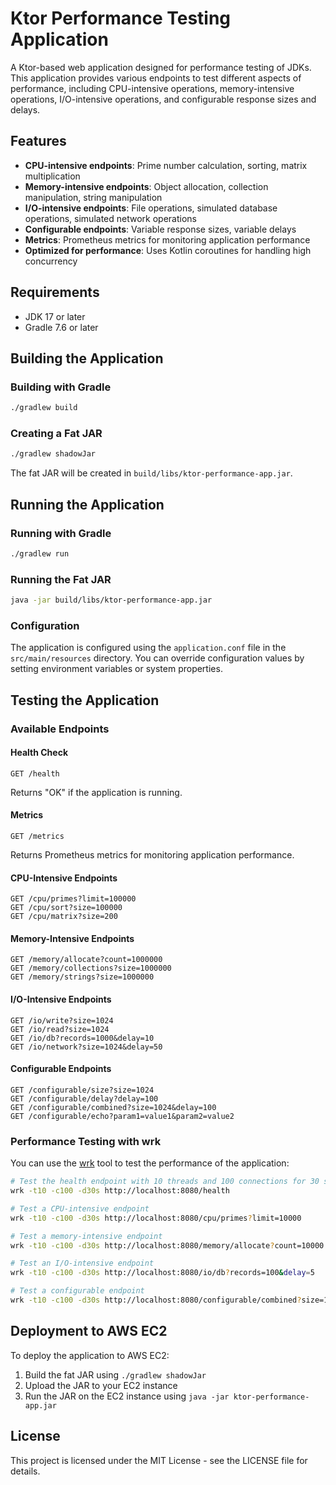 # Ktor Performance Testing Application

A Ktor-based web application designed for performance testing of JDKs. This application provides various endpoints to test different aspects of performance, including CPU-intensive operations, memory-intensive operations, I/O-intensive operations, and configurable response sizes and delays.

## Features

- **CPU-intensive endpoints**: Prime number calculation, sorting, matrix multiplication
- **Memory-intensive endpoints**: Object allocation, collection manipulation, string manipulation
- **I/O-intensive endpoints**: File operations, simulated database operations, simulated network operations
- **Configurable endpoints**: Variable response sizes, variable delays
- **Metrics**: Prometheus metrics for monitoring application performance
- **Optimized for performance**: Uses Kotlin coroutines for handling high concurrency

## Requirements

- JDK 17 or later
- Gradle 7.6 or later

## Building the Application

### Building with Gradle

```bash
./gradlew build
```

### Creating a Fat JAR

```bash
./gradlew shadowJar
```

The fat JAR will be created in `build/libs/ktor-performance-app.jar`.

## Running the Application

### Running with Gradle

```bash
./gradlew run
```

### Running the Fat JAR

```bash
java -jar build/libs/ktor-performance-app.jar
```

### Configuration

The application is configured using the `application.conf` file in the `src/main/resources` directory. You can override configuration values by setting environment variables or system properties.

## Testing the Application

### Available Endpoints

#### Health Check

```
GET /health
```

Returns "OK" if the application is running.

#### Metrics

```
GET /metrics
```

Returns Prometheus metrics for monitoring application performance.

#### CPU-Intensive Endpoints

```
GET /cpu/primes?limit=100000
GET /cpu/sort?size=100000
GET /cpu/matrix?size=200
```

#### Memory-Intensive Endpoints

```
GET /memory/allocate?count=1000000
GET /memory/collections?size=1000000
GET /memory/strings?size=1000000
```

#### I/O-Intensive Endpoints

```
GET /io/write?size=1024
GET /io/read?size=1024
GET /io/db?records=1000&delay=10
GET /io/network?size=1024&delay=50
```

#### Configurable Endpoints

```
GET /configurable/size?size=1024
GET /configurable/delay?delay=100
GET /configurable/combined?size=1024&delay=100
GET /configurable/echo?param1=value1&param2=value2
```

### Performance Testing with wrk

You can use the [wrk](https://github.com/wg/wrk) tool to test the performance of the application:

```bash
# Test the health endpoint with 10 threads and 100 connections for 30 seconds
wrk -t10 -c100 -d30s http://localhost:8080/health

# Test a CPU-intensive endpoint
wrk -t10 -c100 -d30s http://localhost:8080/cpu/primes?limit=10000

# Test a memory-intensive endpoint
wrk -t10 -c100 -d30s http://localhost:8080/memory/allocate?count=10000

# Test an I/O-intensive endpoint
wrk -t10 -c100 -d30s http://localhost:8080/io/db?records=100&delay=5

# Test a configurable endpoint
wrk -t10 -c100 -d30s http://localhost:8080/configurable/combined?size=1024&delay=10
```

## Deployment to AWS EC2

To deploy the application to AWS EC2:

1. Build the fat JAR using `./gradlew shadowJar`
2. Upload the JAR to your EC2 instance
3. Run the JAR on the EC2 instance using `java -jar ktor-performance-app.jar`

## License

This project is licensed under the MIT License - see the LICENSE file for details.